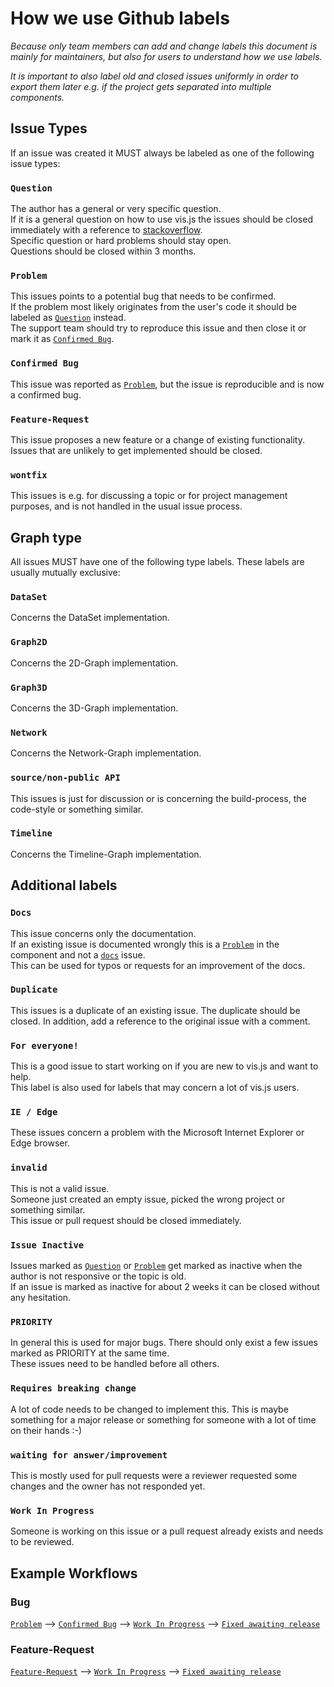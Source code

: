 # How we use Github labels

_Because only team members can add and change labels this document is mainly for maintainers, but also for users to understand how we use labels._

_It is important to also label old and closed issues uniformly in order to export them later e.g. if the project gets separated into multiple components._

## Issue Types

If an issue was created it MUST always be labeled as one of the following issue types:

### `Question`

The author has a general or very specific question.<br>
If it is a general question on how to use vis.js the issues should be closed immediately with a reference to [stackoverflow](https://stackoverflow.com/questions/tagged/vis.js).<br>
Specific question or hard problems should stay open.<br>
Questions should be closed within 3 months.

### `Problem`

This issues points to a potential bug that needs to be confirmed.<br>
If the problem most likely originates from the user's code it should be labeled as [`Question`](#question) instead.<br>
The support team should try to reproduce this issue and then close it or mark it as [`Confirmed Bug`](#confirmed-bug).

### `Confirmed Bug`

This issue was reported as [`Problem`](#problem), but the issue is reproducible and is now a confirmed bug.

### `Feature-Request`

This issue proposes a new feature or a change of existing functionality. Issues that are unlikely to get implemented should be closed.

### `wontfix`

This issues is e.g. for discussing a topic or for project management purposes, and is not handled in the usual issue process.

## Graph type

All issues MUST have one of the following type labels. These labels are usually mutually exclusive:

### `DataSet`

Concerns the DataSet implementation.

### `Graph2D`

Concerns the 2D-Graph implementation.

### `Graph3D`

Concerns the 3D-Graph implementation.

### `Network`

Concerns the Network-Graph implementation.

### `source/non-public API`

This issues is just for discussion or is concerning the build-process, the code-style or something similar.

### `Timeline`

Concerns the Timeline-Graph implementation.

## Additional labels

### `Docs`

This issue concerns only the documentation.<br>
If an existing issue is documented wrongly this is a [`Problem`](#problem) in the component and not a [`docs`](#docs) issue.<br>
This can be used for typos or requests for an improvement of the docs.

### `Duplicate`

This issues is a duplicate of an existing issue. The duplicate should be closed. In addition, add a reference to the original issue with a comment.

### `For everyone!`

This is a good issue to start working on if you are new to vis.js and want to help.<br>
This label is also used for labels that may concern a lot of vis.js users.

### `IE / Edge`

These issues concern a problem with the Microsoft Internet Explorer or Edge browser.<br>

### `invalid`

This is not a valid issue.<br>
Someone just created an empty issue, picked the wrong project or something similar.<br>
This issue or pull request should be closed immediately.

### `Issue Inactive`

Issues marked as [`Question`](#question) or [`Problem`](#problem) get marked as inactive when the author is not responsive or the topic is old.<br>
If an issue is marked as inactive for about 2 weeks it can be closed without any hesitation.

### `PRIORITY`

In general this is used for major bugs. There should only exist a few issues marked as PRIORITY at the same time.<br>
These issues need to be handled before all others.

### `Requires breaking change`

A lot of code needs to be changed to implement this. This is maybe something for a major release or something for someone with a lot of time on their hands :-)

### `waiting for answer/improvement`

This is mostly used for pull requests were a reviewer requested some changes and the owner has not responded yet.

### `Work In Progress`

Someone is working on this issue or a pull request already exists and needs to be reviewed.<br>

## Example Workflows

### Bug

[`Problem`](#Problem) ⟶ [`Confirmed Bug`](#confirmed-bug) ⟶ [`Work In Progress`](#work-in-progress) ⟶ [`Fixed awaiting release`](#fixed-awaiting-release)

### Feature-Request

[`Feature-Request`](#feature-request) ⟶ [`Work In Progress`](#work-in-progress) ⟶ [`Fixed awaiting release`](#fixed-awaiting-release)
